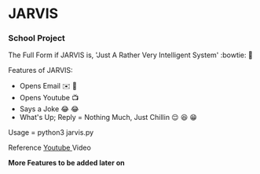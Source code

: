 # JARVIS
### School Project

The Full Form if JARVIS is, 'Just A Rather Very Intelligent System' :bowtie:  💫 

Features of JARVIS:
   - Opens Email ✉️ 📨
   - Opens Youtube 📺 
   - Says a Joke 😂 😂 
   - What's Up; Reply = Nothing Much, Just Chillin 😌 😆 😁 

Usage = python3 jarvis.py 

 Reference <a href = 'https://www.youtube.com/watch?v=2eoudIBVW9w'> Youtube </a> Video

 
 
 
**More Features to be added later on**
